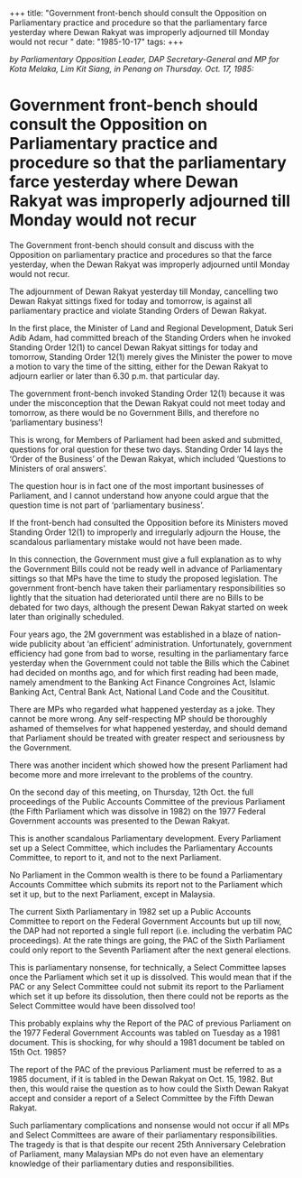 +++ 
title: "Government front-bench should consult the Opposition on Parliamentary practice and procedure so that the parliamentary farce yesterday where Dewan Rakyat was improperly adjourned till Monday would not recur	"
date: "1985-10-17"
tags:
+++

_by Parliamentary Opposition Leader, DAP Secretary-General and MP for Kota Melaka, Lim Kit Siang, in Penang on Thursday. Oct. 17, 1985:_

# Government front-bench should consult the Opposition on Parliamentary practice and procedure so that the parliamentary farce yesterday where Dewan Rakyat was improperly adjourned till Monday would not recur						

The Government front-bench should consult and discuss with the Opposition on parliamentary practice and procedures so that the farce yesterday, when the Dewan Rakyat was improperly adjourned until Monday would not recur.</u>

The adjournment of Dewan Rakyat yesterday till Monday, cancelling two Dewan Rakyat sittings fixed for today and tomorrow, is against all parliamentary practice and violate Standing Orders of Dewan Rakyat.

In the first place, the Minister of Land and Regional Development, Datuk Seri Adib Adam, had committed breach of the Standing Orders when he invoked Standing Order 12(1)  to cancel Dewan Rakyat sittings for today and tomorrow, Standing Order 12(1) merely gives the Minister the power to move a motion to vary the time of the sitting, either for the Dewan Rakyat to adjourn earlier or later than 6.30 p.m. that particular day.

The government front-bench invoked Standing Order 12(1) because it was under the misconception that the Dewan Rakyat could not meet today and tomorrow, as there would be no Government Bills, and therefore no ‘parliamentary business’!

This is wrong, for Members of Parliament had been asked and submitted, questions for oral question for these two days. Standing Order 14 lays the ‘Order of the Business’ of the Dewan Rakyat, which included ‘Questions to Ministers of oral answers’.

The question hour is in fact one of the most important businesses of Parliament, and I cannot understand how anyone could argue that the question time is not part of ‘parliamentary business’.

If the front-bench had consulted the Opposition before its Ministers moved Standing Order 12(1) to improperly and irregularly adjourn the House, the scandalous parliamentary mistake would not have been made.

In this connection, the Government must give a full explanation as to why the Government Bills could not be ready well in advance of Parliamentary sittings so that MPs have the time to study the proposed legislation. The government front-bench have taken their parliamentary responsibilities so lightly that the situation had deteriorated until there are no Bills to be debated for two days, although the present Dewan Rakyat started on week later than originally scheduled.

Four years ago, the 2M government was established in a blaze of nation-wide publicity about ‘an efficient’ administration. Unfortunately, government efficiency had gone from bad to worse, resulting in the parliamentary farce yesterday when the Government could not table the Bills which the Cabinet had decided on months ago, and for which first reading had been made, namely amendment to the Banking Act Finance Congroines Act, Islamic Banking Act, Central Bank Act, National Land Code and the Cousititut.

There are MPs who regarded what happened yesterday as a joke. They cannot be more wrong. Any self-respecting MP should be thoroughly ashamed of themselves for what happened yesterday, and should demand that Parliament should be treated with greater respect and seriousness by the Government.

There was another incident which showed how the present Parliament had become more and more irrelevant to the problems of the country.

On the second day of this meeting, on Thursday, 12th Oct. the full proceedings of the Public Accounts Committee of the previous Parliament (the Fifth Parliament which was dissolve in 1982) on the 1977 Federal Government accounts was presented to the Dewan Rakyat.

This is another scandalous Parliamentary development. Every Parliament set up a Select Committee, which includes the Parliamentary Accounts Committee, to report to it, and not to the next Parliament.

No Parliament in the Common wealth is there to be found a Parliamentary Accounts Committee which submits its report not to the Parliament which set it up, but to the next Parliament, except in Malaysia.

The current Sixth Parliamentary in 1982 set up a Public Accounts Committee to report on the Federal Government Accounts but up till now, the DAP had not reported a single full report (i.e. including the verbatim PAC proceedings). At the rate things are going, the PAC of the Sixth Parliament could only report to the Seventh Parliament after the next general elections.

This is parliamentary nonsense, for technically, a Select Committee lapses once the Parliament which set it up is dissolved. This would mean that if the PAC or any Select Committee could not submit its report to the Parliament which set it up before its dissolution, then there could not be reports as the Select Committee would have been dissolved too!

This probably explains why the Report of the PAC of previous Parliament on the 1977 Federal Government Accounts was tabled on Tuesday as a 1981 document. This is shocking, for why should a 1981 document be tabled on 15th Oct. 1985?

The report of the PAC of the previous Parliament must be referred to as a 1985 document, if it is tabled in the Dewan Rakyat on Oct. 15, 1982. But then, this would raise the question as to how could the Sixth Dewan Rakyat accept and consider a report of a Select Committee by the Fifth Dewan Rakyat.

Such parliamentary complications and nonsense would not occur if all MPs and Select Committees are aware of their parliamentary responsibilities. The tragedy is that is that despite our recent 25th  Anniversary Celebration of Parliament, many Malaysian MPs do not even have an elementary knowledge of their parliamentary duties and responsibilities.
 
